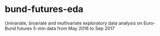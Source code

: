# bund-futures-eda
Univariate, bivariate and multivariate exploratory data analysis on Euro-Bund futures 5-min data from May 2016 to Sep 2017
